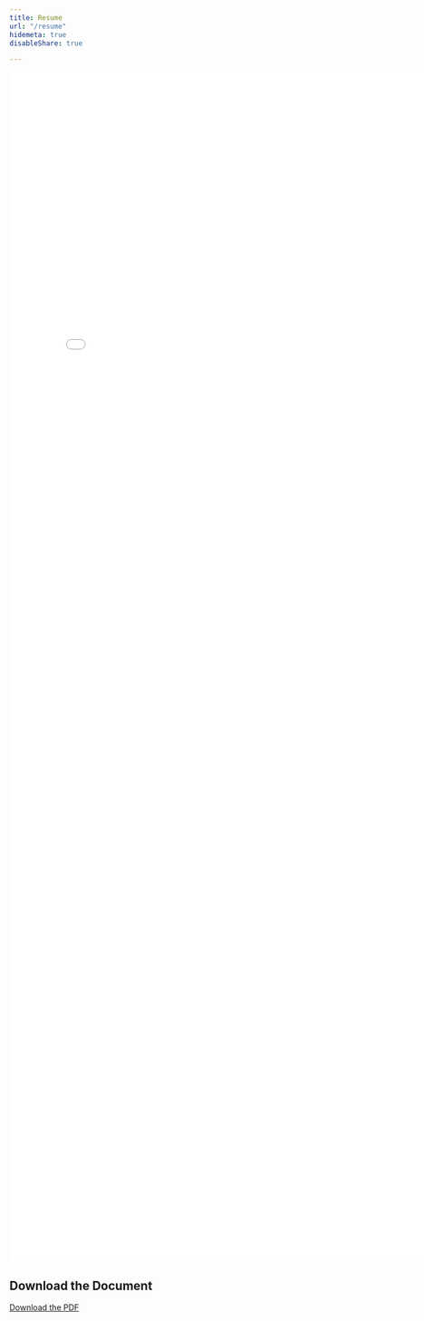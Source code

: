 ```yaml
---
title: Resume
url: "/resume"
hidemeta: true
disableShare: true

---
```

<embed src="/static/Mohibul-Hassan-Chowdhury.pdf" width="800px" height="2100px" type="application/pdf">

## Download the Document

[Download the PDF](https://mohibulsblog.netlify.app/static/Mohibul-Hassan-Chowdhury.pdf)